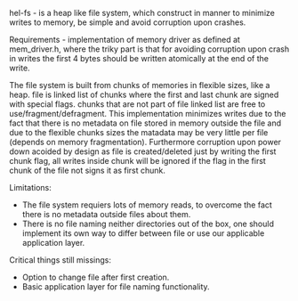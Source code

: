 hel-fs - is a heap like file system, which construct in manner to minimize writes to memory, be simple and avoid corruption upon crashes.

Requirements - implementation of memory driver as defined at mem_driver.h, where the triky part is that for avoiding corruption upon crash in writes the first 4 bytes should be written atomically at the end of the write.

The file system is built from chunks of memories in flexible sizes, like a heap. file is linked list of chunks where the first and last chunk are signed with special flags. chunks that are not part of file linked list are free to use/fragment/defragment. This implementation minimizes writes due to the fact that there is no metadata on file stored in memory outside the file and due to the flexible chunks sizes the matadata may be very little per file (depends on memory fragmentation). Furthermore corruption upon power down acoided by design as file is created/deleted just by writing the first chunk flag, all writes inside chunk will be ignored if the flag in the first chunk of the file not signs it as first chunk.

Limitations:
- The file system requiers lots of memory reads, to overcome the fact there is no metadata outside files about them.
- There is no file naming neither directories out of the box, one should implement its own way to differ between file or use our applicable application layer.

Critical things still missings:
- Option to change file after first creation.
- Basic application layer for file naming functionality.